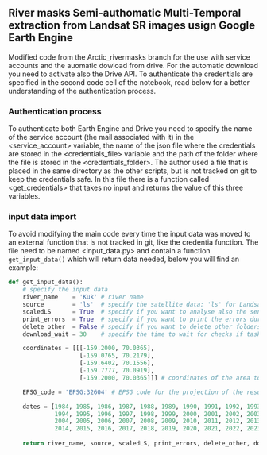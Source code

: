 ## River masks Semi-authomatic Multi-Temporal extraction from Landsat SR images usign Google Earth Engine

Modified code from the Arctic_rivermasks branch for the use with service accounts and the auomatic dowload from drive.
For the automatic download you need to activate also the Drive API.
To authenticate the credentials are specified in the second code cell of the notebook, read below for a better understanding of the authentication process.

### Authentication process
To authenticate both Earth Engine and Drive you need to specify the name of the service account (the mail associated with it) in the <service_account> variable, the name of the json file where the credentials are stored in the <credentials_file> variable and the path of the folder where the file is stored in the <credentials_folder>. The author used a file that is placed in the same directory as the other scripts, but is not tracked on git to keep the credentials safe. In this file there is a function called <get_credentials> that takes no input and returns the value of this three variables.

### input data import
To avoid modifying the main code every time the input data was moved to an external function that is not tracked in git, like the credentia function. The file need to be named <input_data.py> and contain a function ```get_input_data()``` which will return data needed, below you will find an example:

```python
def get_input_data():
    # specify the input data
    river_name    = 'Kuk' # river name
    source        = 'ls'  # specify the satellite data: 'ls' for Landsat or 's2' for Sentinel-2
    scaledLS      = True  # specify if you want to analyse also the sentinel-2 data with a PM filter with a kernel equal to the Landsat one
    print_errors  = True  # specify if you want to print the errors during the mask extraction
    delete_other  = False # specify if you want to delete other folders in google drive
    download_wait = 30    # specify the time to wait for checks if task are running

    coordinates = [[[-159.2000, 70.0365],
                    [-159.0765, 70.2179],
                    [-159.6402, 70.1556],
                    [-159.7777, 70.0919],
                    [-159.2000, 70.0365]]] # coordinates of the area to investigate

    EPSG_code = 'EPSG:32604' # EPSG code for the projection of the results

    dates = [1984, 1985, 1986, 1987, 1988, 1989, 1990, 1991, 1992, 1993,
             1994, 1995, 1996, 1997, 1998, 1999, 2000, 2001, 2002, 2003,
             2004, 2005, 2006, 2007, 2008, 2009, 2010, 2011, 2012, 2013,
             2014, 2015, 2016, 2017, 2018, 2019, 2020, 2021, 2022, 2023] # years to be analysed
    
    return river_name, source, scaledLS, print_errors, delete_other, download_wait, coordinates, EPSG_code, dates
```